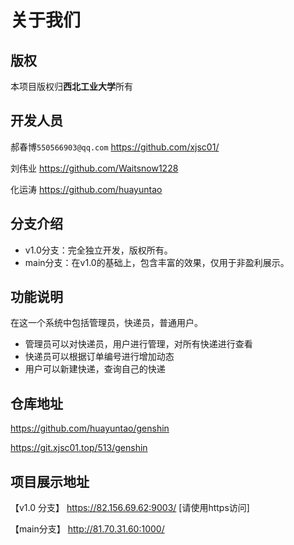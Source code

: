 # 关于我们

## 版权

本项目版权归**西北工业大学**所有

## 开发人员

郝春博`550566903@qq.com`  https://github.com/xjsc01/

刘伟业 https://github.com/Waitsnow1228

化运涛  https://github.com/huayuntao

## 分支介绍

- v1.0分支：完全独立开发，版权所有。
- main分支：在v1.0的基础上，包含丰富的效果，仅用于非盈利展示。

## 功能说明

在这一个系统中包括管理员，快递员，普通用户。

+ 管理员可以对快递员，用户进行管理，对所有快递进行查看
+ 快递员可以根据订单编号进行增加动态
+ 用户可以新建快递，查询自己的快递

## 仓库地址

https://github.com/huayuntao/genshin

https://git.xjsc01.top/513/genshin

## 项目展示地址

【v1.0 分支】 https://82.156.69.62:9003/ [请使用https访问]

【main分支】  http://81.70.31.60:1000/
